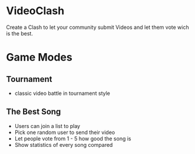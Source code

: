 # VideoClash

Create a Clash to let your community submit Videos and let them vote wich is the best.

# Game Modes

## Tournament

-   classic video battle in tournament style

## The Best Song

-   Users can join a list to play
-   Pick one random user to send their video
-   Let people vote from 1 - 5 how good the song is
-   Show statistics of every song compared
